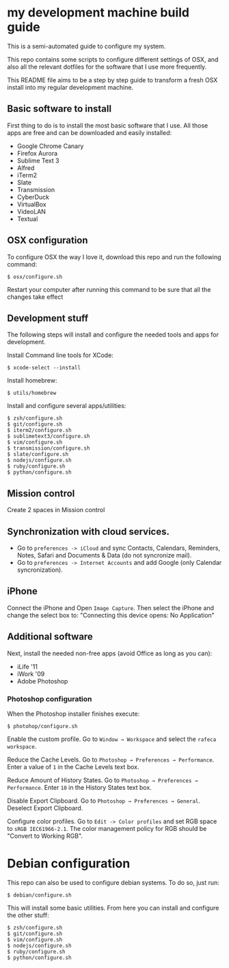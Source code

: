# my development machine build guide

This is a semi-automated guide to configure my system.

This repo contains some scripts to configure different settings of OSX, and also
all the relevant dotfiles for the software that I use more frequently.

This README file aims to be a step by step guide to transform a fresh OSX install
into my regular development machine.

## Basic software to install

First thing to do is to install the most basic software that I use. All those apps
are free and can be downloaded and easily installed:

* Google Chrome Canary
* Firefox Aurora
* Sublime Text 3
* Alfred
* iTerm2
* Slate
* Transmission
* CyberDuck
* VirtualBox
* VideoLAN
* Textual

## OSX configuration

To configure OSX the way I love it, download this repo and run the following command:

    $ osx/configure.sh

Restart your computer after running this command to be sure that all the changes
take effect

## Development stuff

The following steps will install and configure the needed tools and apps for
development.

Install Command line tools for XCode:

    $ xcode-select --install

Install homebrew:

    $ utils/homebrew

Install and configure several apps/utilities:

    $ zsh/configure.sh
    $ git/configure.sh
    $ iterm2/configure.sh
    $ sublimetext3/configure.sh
    $ vim/configure.sh
    $ transmission/configure.sh
    $ slate/configure.sh
    $ nodejs/configure.sh
    $ ruby/configure.sh
    $ python/configure.sh

## Mission control

Create 2 spaces in Mission control

## Synchronization with cloud services.

* Go to `preferences -> iCloud` and sync Contacts, Calendars, Reminders, Notes,
  Safari and Documents & Data (do not syncronize mail).
* Go to `preferences -> Internet Accounts` and add Google (only Calendar syncronization).

## iPhone

Connect the iPhone and Open `Image Capture`. Then select the iPhone and change
the select box to: "Connecting this device opens: No Application"

## Additional software

Next, install the needed non-free apps (avoid Office as long as you can):

* iLife '11
* iWork '09
* Adobe Photoshop

### Photoshop configuration

When the Photoshop installer finishes execute:

    $ photohop/configure.sh

Enable the custom profile. Go to `Window → Workspace` and select the `rafeca workspace`.

Reduce the Cache Levels. Go to `Photoshop → Preferences → Performance`. Enter a value of `1` in the Cache Levels text box.

Reduce Amount of History States. Go to `Photoshop → Preferences → Performance`. Enter `10` in the History States text box.

Disable Export Clipboard. Go to `Photoshop → Preferences → General`. Deselect Export Clipboard.

Configure color profiles. Go to `Edit -> Color profiles` and set RGB space to `sRGB IEC61966-2.1`. The color management policy for RGB should be "Convert to Working RGB".

# Debian configuration

This repo can also be used to configure debian systems. To do so, just run:

    $ debian/configure.sh

This will install some basic utilities. From here you can install and configure
the other stuff:

    $ zsh/configure.sh
    $ git/configure.sh
    $ vim/configure.sh
    $ nodejs/configure.sh
    $ ruby/configure.sh
    $ python/configure.sh
